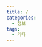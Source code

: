 ```yaml
---
title: /
categories: 
  - 정보
tags: 
  - 기타
---
```

<!--stackedit_data:
eyJoaXN0b3J5IjpbLTc4MzAwOTIxN119
-->